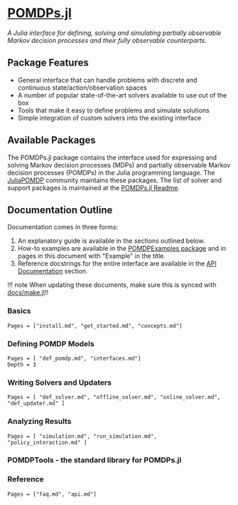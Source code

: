 # [POMDPs.jl](https://github.com/JuliaPOMDP/POMDPs.jl)
*A Julia interface for defining, solving and simulating partially observable Markov decision processes and their fully observable counterparts.*

## Package Features

- General interface that can handle problems with discrete and continuous state/action/observation spaces
- A number of popular state-of-the-art solvers available to use out of the box
- Tools that make it easy to define problems and simulate solutions
- Simple integration of custom solvers into the existing interface

## Available Packages

The POMDPs.jl package contains the interface used for expressing and solving Markov decision processes (MDPs) and partially
observable Markov decision processes (POMDPs) in the Julia programming language. The
[JuliaPOMDP](https://github.com/JuliaPOMDP) community maintains these packages.
The list of solver and support packages is maintained at the [POMDPs.jl Readme](https://github.com/JuliaPOMDP/POMDPs.jl#supported-packages).

## Documentation Outline

Documentation comes in three forms:
1. An explanatory guide is available in the sections outlined below.
2. How-to examples are available in the [POMDPExamples package](https://github.com/JuliaPOMDP/POMDPExamples.jl) and in pages in this document with "Example" in the title.
3. Reference docstrings for the entire interface are available in the [API Documentation](@ref) section.

!!! note
    When updating these documents, make sure this is synced with [docs/make.jl](https://github.com/JuliaPOMDP/POMDPs.jl/blob/master/docs/make.jl)!!

### Basics

```@contents
Pages = ["install.md", "get_started.md", "concepts.md"]
```

### Defining POMDP Models

```@contents
Pages = [ "def_pomdp.md", "interfaces.md"]
Depth = 3
```

### Writing Solvers and Updaters

```@contents
Pages = [ "def_solver.md", "offline_solver.md", "online_solver.md", "def_updater.md" ]
```

### Analyzing Results

```@contents
Pages = [ "simulation.md", "run_simulation.md", "policy_interaction.md" ]
```

### POMDPTools - the standard library for POMDPs.jl

### Reference

```@contents
Pages = ["faq.md", "api.md"]
```
